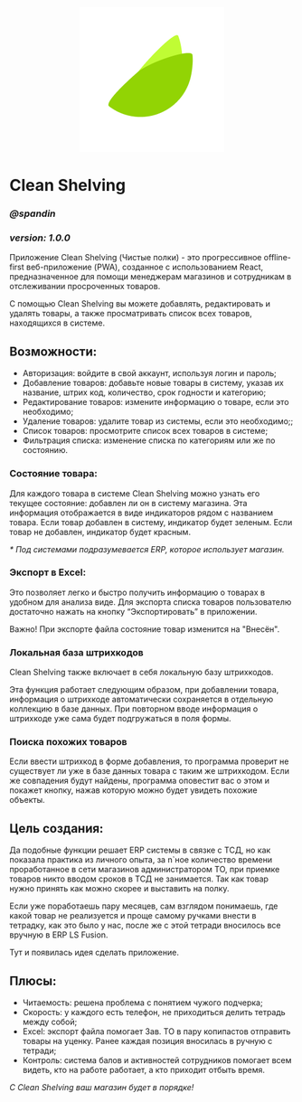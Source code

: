 <p align="center">
  <img src="https://github.com/spandin/clean-shelving/blob/main/public/icon-256x256.png" />
</p>

# Clean Shelving
### <i>@spandin</i>
### <i>version: 1.0.0</i>

Приложение Clean Shelving (Чистые полки) - это прогрессивное offline-first веб-приложение (PWA), созданное с использованием React, предназначенное для помощи менеджерам магазинов и сотрудникам в отслеживании просроченных товаров. 

С помощью Clean Shelving вы можете добавлять, редактировать и удалять товары, а также просматривать список всех товаров, находящихся в системе.

## Возможности:
<ul>
  <li>Авторизация: войдите в свой аккаунт, используя логин и пароль;</li>
  <li>Добавление товаров: добавьте новые товары в систему, указав их название, штрих код, количество, срок годности и категорию;</li>
  <li>Редактирование товаров: измените информацию о товаре, если это необходимо;</li>
  <li>Удаление товаров: удалите товар из системы, если это необходимо;;</li>
  <li>Список товаров: просмотрите список всех товаров в системе;</li>
  <li>Фильтрация списка: изменение списка по категориям или же по состоянию.</li>
</ul>

### Состояние товара:
Для каждого товара в системе Clean Shelving можно узнать его текущее состояние: добавлен ли он в систему магазина. Эта информация отображается в виде индикаторов рядом с названием товара.
Если товар добавлен в систему, индикатор будет зеленым. Если товар не добавлен, индикатор будет красным.

<i>* Под системами подразумевается ERP, которое использует магазин.</i>

### Экспорт в Excel:
Это позволяет легко и быстро получить информацию о товарах в удобном для анализа виде.
Для экспорта списка товаров пользователю достаточно нажать на кнопку “Экспортировать” в приложении. 

Важно! При экспорте файла состояние товар изменится на "Внесён".

### Локальная база штрихкодов
Clean Shelving также включает в себя локальную базу штрихкодов. 

Эта функция работает следующим образом, при добавлении товара, информация о штрихкоде автоматически сохраняется в отдельную коллекцию в базе данных. При повторном вводе информация о штрихкоде уже сама будет подгружаться в поля формы.

### Поиска похожих товаров
Если ввести штрихкод в форме добавления, то программа проверит не существует ли уже в базе данных товара с таким же штрихкодом. Если же совпадения будут найдены, программа оповестит вас о этом и покажет кнопку, нажав которую можно будет увидеть похожие объекты.

## Цель создания:
Да подобные функции решает ERP системы в связке с ТСД, но как показала практика из личного опыта, за n`ное количество времени проработанное в сети магазинов администратором ТО, при приемке товаров никто вводом сроков в ТСД не занимается. Так как товар нужно принять как можно скорее и выставить на полку. 

Если уже поработаешь пару месяцев, сам взглядом понимаешь, где какой товар не реализуется и проще самому ручками внести в тетрадку, как это было у нас, после же с этой тетради вносилось все вручную в ERP LS Fusion.

Тут и появилась идея сделать приложение.

## Плюсы:
<ul>
<li>Читаемость: решена проблема с понятием чужого подчерка;</li>
<li>Скорость: у каждого есть телефон, не приходиться делить тетрадь между собой;</li>
<li>Excel: экспорт файла помогает Зав. ТО в пару копипастов отправить товары на уценку. Ранее каждая позиция вносилась в ручную с тетради;</li>
<li>Контроль: система балов и активностей сотрудников помогает всем видеть, кто на работе работает, а кто приходит отбыть время.</li>
</ul>

<i>С Clean Shelving ваш магазин будет в порядке!</i>
